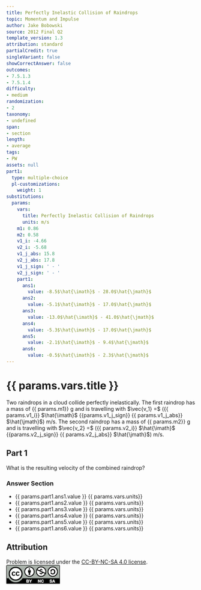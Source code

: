 ```yaml
---
title: Perfectly Inelastic Collision of Raindrops
topic: Momentum and Impulse
author: Jake Bobowski
source: 2012 Final Q2
template_version: 1.3
attribution: standard
partialCredit: true
singleVariant: false
showCorrectAnswer: false
outcomes:
- 7.5.1.3
- 7.5.1.4
difficulty:
- medium
randomization:
- 2
taxonomy:
- undefined
span:
- section
length:
- average
tags:
- PW
assets: null
part1:
  type: multiple-choice
  pl-customizations:
    weight: 1
substitutions:
  params:
    vars:
      title: Perfectly Inelastic Collision of Raindrops
      units: m/s
    m1: 0.86
    m2: 0.58
    v1_i: -4.66
    v2_i: -5.68
    v1_j_abs: 15.8
    v2_j_abs: 17.8
    v1_j_sign: ' - '
    v2_j_sign: ' - '
    part1:
      ans1:
        value: -8.5$\hat{\imath}$ - 28.0$\hat{\jmath}$
      ans2:
        value: -5.1$\hat{\imath}$ - 17.0$\hat{\jmath}$
      ans3:
        value: -13.0$\hat{\imath}$ - 41.0$\hat{\jmath}$
      ans4:
        value: -5.3$\hat{\imath}$ - 17.0$\hat{\jmath}$
      ans5:
        value: -2.1$\hat{\imath}$ - 9.4$\hat{\jmath}$
      ans6:
        value: -0.5$\hat{\imath}$ - 2.3$\hat{\jmath}$
---
```

# {{ params.vars.title }}
Two raindrops in a cloud collide perfectly inelastically. The first raindrop has a mass of {{ params.m1}} g and is travelling with $\vec{v_1} =$ ({{ params.v1_i}} $\hat{\imath}$ {{params.v1_j_sign}} {{ params.v1_j_abs}} $\hat{\jmath}$) m/s.
The second raindrop has a mass of {{ params.m2}} g and is travelling with $\vec{v_2} =$ ({{ params.v2_i}} $\hat{\imath}$ {{params.v2_j_sign}} {{ params.v2_j_abs}} $\hat{\jmath}$) m/s.

## Part 1

What is the resulting velocity of the combined raindrop?

### Answer Section

- {{ params.part1.ans1.value }} {{ params.vars.units}}
- {{ params.part1.ans2.value }} {{ params.vars.units}}
- {{ params.part1.ans3.value }} {{ params.vars.units}}
- {{ params.part1.ans4.value }} {{ params.vars.units}}
- {{ params.part1.ans5.value }} {{ params.vars.units}}
- {{ params.part1.ans6.value }} {{ params.vars.units}}

## Attribution

Problem is licensed under the [CC-BY-NC-SA 4.0 license](https://creativecommons.org/licenses/by-nc-sa/4.0/).<br> ![The Creative Commons 4.0 license requiring attribution-BY, non-commercial-NC, and share-alike-SA license.](https://raw.githubusercontent.com/firasm/bits/master/by-nc-sa.png)